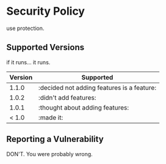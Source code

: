 # Security Policy

use protection.

## Supported Versions

if it runs... it runs.

| Version | Supported          |
| ------- | ------------------ |
| 1.1.0   | :decided not adding features is a feature: |
| 1.0.2   | :didn't add features:                      |
| 1.0.1   | :thought about adding features:            |
| < 1.0   | :made it:                                  |

## Reporting a Vulnerability
 DON'T. You were probably wrong.
